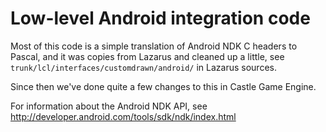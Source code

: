 # Low-level Android integration code

Most of this code is a simple translation of Android NDK C headers to Pascal, and it was copies from Lazarus and cleaned up a little, see `trunk/lcl/interfaces/customdrawn/android/` in Lazarus sources.

Since then we've done quite a few changes to this in Castle Game Engine.

For information about the Android NDK API, see
http://developer.android.com/tools/sdk/ndk/index.html
